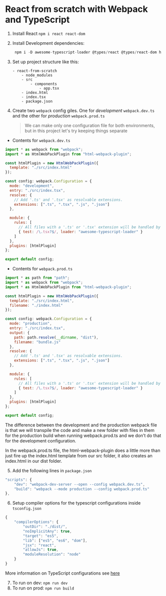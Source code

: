 # React from scratch with Webpack and TypeScript

1. Install React `npm i react react-dom`
2. Install Development dependencies:

   ```javascript
    npm i -D awesome-typescript-loader @types/react @types/react-dom html-webpack-plugin @types/html-webpack-plugin typescript webpack webpack-cli @types/webpack webpack-dev-server ts-node
   ```

3. Set up project structure like this:

    ```terminal
    - react-from-scratch
        - node_modules
        - src
            - components
                - app.tsx
        - index.html
        - index.tsx
        - package.json
    ```

4. Create two `webpack` config giles. One for _development_ `webpack.dev.ts` and the other for _production_ `webpack.prod.ts`

    > We can make only one configuration file for both environments, but in this project let's try keeping things separate

- Contents for `webpack.dev.ts`

```javascript
import * as webpack from "webpack";
import * as HtmlWebPackPlugin from "html-webpack-plugin";

const htmlPlugin = new HtmlWebPackPlugin({
  template: "./src/index.html"
});

const config: webpack.Configuration = {
  mode: "development",
  entry: "./src/index.tsx",
  resolve: {
    // Add '.ts' and '.tsx' as resolvable extensions.
    extensions: [".ts", ".tsx", ".js", ".json"]
  },

  module: {
    rules: [
      // All files with a '.ts' or '.tsx' extension will be handled by 'awesome-typescript-loader'.
      { test: /\.tsx?$/, loader: "awesome-typescript-loader" }
    ]
  },
  plugins: [htmlPlugin]
};

export default config;
```

- Contents for `webpack.prod.ts`

```javascript
import * as path from "path";
import * as webpack from "webpack";
import * as HtmlWebPackPlugin from "html-webpack-plugin";

const htmlPlugin = new HtmlWebPackPlugin({
  template: "./src/index.html",
  filename: "./index.html"
});

const config: webpack.Configuration = {
  mode: "production",
  entry: "./src/index.tsx",
  output: {
    path: path.resolve(__dirname, "dist"),
    filename: "bundle.js"
  },
  resolve: {
    // Add '.ts' and '.tsx' as resolvable extensions.
    extensions: [".ts", ".tsx", ".js", ".json"]
  },

  module: {
    rules: [
      // All files with a '.ts' or '.tsx' extension will be handled by 'awesome-typescript-loader'.
      { test: /\.tsx?$/, loader: "awesome-typescript-loader" }
    ]
  },
  plugins: [htmlPlugin]
};

export default config;
```

The difference between the development and the production webpack file is that we will transpile the code and make a new folder with files in them for the production build when running webpack.prod.ts and we don’t do that for the development configuration.

In the webpack.prod.ts file, the html-webpack-plugin does a little more than just fire up the index.html template from our src folder, it also creates an index.html in our dist folder.

5. Add the following lines in `package.json`

```javascript
"scripts": {
    "dev": "webpack-dev-server --open --config webpack.dev.ts",
    "build": "webpack --mode production --config webpack.prod.ts"
},
```

6. Setup compiler options for the typescript configurations inside `tsconfig.json`

```javascript
{
    "compilerOptions": {
        "outDir": "./dist/",
        "noImplicitAny": true,
        "target": "es5",
        "lib": ["es5", "es6", "dom"],
        "jsx": "react",
        "allowJs": true,
        "moduleResolution": "node"
    }
}
```

More information on TypeScript configurations see [here](https://www.typescriptlang.org/docs/handbook/compiler-options.html)

7. To run on dev: `npm run dev`
8. To run on prod: `npm run build`